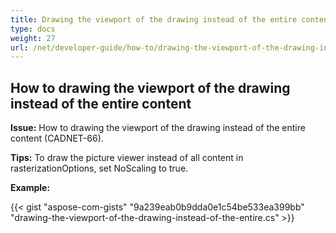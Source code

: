 ```yaml
---
title: Drawing the viewport of the drawing instead of the entire content
type: docs
weight: 27
url: /net/developer-guide/how-to/drawing-the-viewport-of-the-drawing-instead-of-the-entire-content/
---
```


## **How to drawing the viewport of the drawing instead of the entire content**

**Issue:** How to drawing the viewport of the drawing instead of the entire content (CADNET-66).

**Tips:** To draw the picture viewer instead of all content in rasterizationOptions, set NoScaling to true.

**Example:**

{{< gist "aspose-com-gists" "9a239eab0b9dda0e1c54be533ea399bb" "drawing-the-viewport-of-the-drawing-instead-of-the-entire.cs" >}}